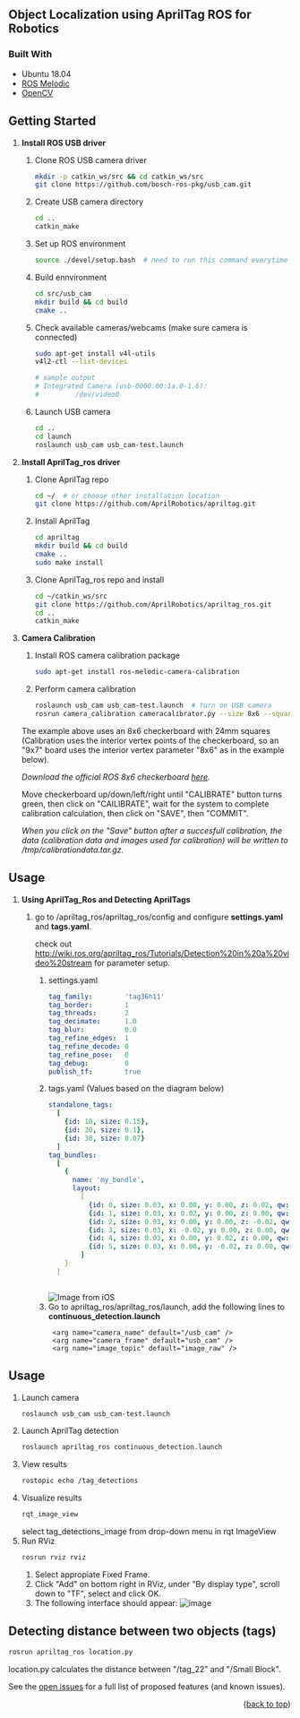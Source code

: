 <!-- ABOUT THE PROJECT -->
## Object Localization using AprilTag ROS for Robotics

### Built With

* Ubuntu 18.04
* [ROS Melodic](http://wiki.ros.org/melodic/Installation/Ubuntu)
* [OpenCV](https://docs.opencv.org/3.4/d7/d9f/tutorial_linux_install.html)



<!-- GETTING STARTED -->
## Getting Started
1. **Install ROS USB driver**

    1. Clone ROS USB camera driver
        ```sh
       mkdir -p catkin_ws/src && cd catkin_ws/src
       git clone https://github.com/bosch-ros-pkg/usb_cam.git
       ```
    2. Create USB camera directory
       ```sh
       cd ..
       catkin_make
       ```
    3. Set up ROS environment
       ```sh
       source ./devel/setup.bash  # need to run this command everytime a new terminal window is opened
       ```
    4. Build ennvironment
       ```sh
       cd src/usb_cam
       mkdir build && cd build
       cmake ..
       ```
    5. Check available cameras/webcams (make sure camera is connected)
        ```sh
        sudo apt-get install v4l-utils
        v4l2-ctl --list-devices

        # sample output
        # Integrated Camera (usb-0000:00:1a.0-1.6):
        #         /dev/video0
        ```
    6. Launch USB camera
        ```sh
        cd ..
        cd launch
        roslaunch usb_cam usb_cam-test.launch
        ```
2. **Install AprilTag_ros driver**
    1. Clone AprilTag repo
        ```sh
        cd ~/  # or choose other installation location
        git clone https://github.com/AprilRobotics/apriltag.git
        ```
    2. Install AprilTag
        ```sh
        cd apriltag
        mkdir build && cd build
        cmake ..
        sudo make install
        ```
    3. Clone AprilTag_ros repo and install
        ```sh
        cd ~/catkin_ws/src
        git clone https://github.com/AprilRobotics/apriltag_ros.git
        cd ..
        catkin_make
        ```
3. **Camera Calibration**
    1. Install ROS camera calibration package
        ```sh
        sudo apt-get install ros-melodic-camera-calibration
        ```
    2. Perform camera calibration
        ```sh
        roslaunch usb_cam usb_cam-test.launch  # turn on USB camera
        rosrun camera_calibration cameracalibrator.py --size 8x6 --square 0.024 image:=/usb_cam/image_raw camera:=/usb_cam
        ```
    The example above uses an 8x6 checkerboard with 24mm squares (Calibration uses the interior vertex points of the checkerboard, so an "9x7" board uses the interior vertex parameter "8x6" as in the example below). 

    _Download the official ROS 8x6 checkerboard [here](http://wiki.ros.org/camera_calibration/Tutorials/MonocularCalibration?action=AttachFile&do=view&target=check-108.pdf)._

    Move checkerboard up/down/left/right until "CALIBRATE" button turns green, then click on "CAILIBRATE", wait for the system to complete calibration calculation, then click on "SAVE", then "COMMIT".

    _When you click on the "Save" button after a succesfull calibration, the data (calibration data and images used for calibration) will be written to /tmp/calibrationdata.tar.gz._

## Usage
1. **Using AprilTag_Ros and Detecting AprilTags**
    1. go to /apriltag_ros/apriltag_ros/config and configure **settings.yaml** and **tags.yaml**.
    
        check out http://wiki.ros.org/apriltag_ros/Tutorials/Detection%20in%20a%20video%20stream for parameter setup.

        1. settings.yaml 
            ```yaml
            tag_family:        'tag36h11'
            tag_border:        1 
            tag_threads:       2 
            tag_decimate:      1.0 
            tag_blur:          0.0 
            tag_refine_edges:  1 
            tag_refine_decode: 0 
            tag_refine_pose:   0 
            tag_debug:         0 
            publish_tf:        true
            ```
        2. tags.yaml (Values based on the diagram below)
            ```yaml
            standalone_tags:
              [
                {id: 10, size: 0.15},
                {id: 20, size: 0.1},
                {id: 30, size: 0.07}
              ]
            tag_bundles:
              [
                {
                  name: 'my_bundle',
                  layout:
                    [
                      {id: 0, size: 0.03, x: 0.00, y: 0.00, z: 0.02, qw: 1.0, qx: 0.0, qy: 0.0, qz: 0.0},
                      {id: 1, size: 0.03, x: 0.02, y: 0.00, z: 0.00, qw: 0.7071, qx: 0.0, qy: 0.7071, qz: 0.0},
                      {id: 2, size: 0.03, x: 0.00, y: 0.00, z: -0.02, qw: 0.0, qx: 0.0, qy: 1.0, qz: 0.0},
                      {id: 3, size: 0.03, x: -0.02, y: 0.00, z: 0.00, qw: 0.7071, qx: 0.0, qy: -0.7071, qz: 0.0},
                      {id: 4, size: 0.03, x: 0.00, y: 0.02, z: 0.00, qw: 0.7071, qx: -0.7071, qy: 0.0, qz: 0.0},
                      {id: 5, size: 0.03, x: 0.00, y: -0.02, z: 0.00, qw: 0.7071, qx: 0.7071, qy: 0.0, qz: 0.0},
                    ]
                }
              ]
              
              ```
              ![Image from iOS](https://user-images.githubusercontent.com/107154811/193395390-64fb8e61-8caa-4620-9a18-d40dadf45851.jpg)
        3. Go to apriltag_ros/apriltag_ros/launch, add the following lines to **continuous_detection.launch**
            ```launch
             <arg name="camera_name" default="/usb_cam" />
             <arg name="camera_frame" default="usb_cam" />  
             <arg name="image_topic" default="image_raw" />
             ```
         

## Usage
1. Launch camera
    ```sh
    roslaunch usb_cam usb_cam-test.launch
    ```
2. Launch AprilTag detection
    ```sh
    roslaunch apriltag_ros continuous_detection.launch
    ```
3. View results
    ```sh
    rostopic echo /tag_detections
    ```
4. Visualize results
    ```sh
    rqt_image_view
    ```
    select tag_detections_image from drop-down menu in rqt ImageView
5. Run RViz
    ```sh
    rosrun rviz rviz
    ```
    1. Select appropiate Fixed Frame.
    2. Click "Add" on bottom right in RViz, under "By display type", scroll down to "TF", select and click OK.
    3. The following interface should appear:
    ![image](https://user-images.githubusercontent.com/107154811/193395706-a692427b-5fc0-4f4f-8c2b-cedd928a8de3.png)






<!-- Distance -->
## Detecting distance between two objects (tags)
```sh
rosrun apriltag_ros location.py
```
location.py calculates the distance between "/tag_22" and "/Small Block".








See the [open issues](https://github.com/github_username/repo_name/issues) for a full list of proposed features (and known issues).

<p align="right">(<a href="#readme-top">back to top</a>)</p>

